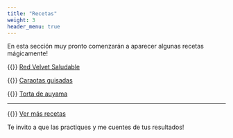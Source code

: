 ```yaml
---
title: "Recetas"
weight: 3
header_menu: true
---
```


En esta sección muy pronto comenzarán a aparecer algunas recetas mágicamente!

{{<icon class="fa fa-hand-o-right">}}&nbsp;[Red Velvet Saludable](recipes/red_velvet_saludable)

{{<icon class="fa fa-hand-o-right">}}&nbsp;[Caraotas guisadas](recipes/caraotas)

{{<icon class="fa fa-hand-o-right">}}&nbsp;[Torta de auyama](recipes/torta_auyama)
__________________________________________
{{<icon class="fa fa-hand-o-right">}}&nbsp;[Ver más recetas](categories)

Te invito a que las practiques y me cuentes de tus resultados!






